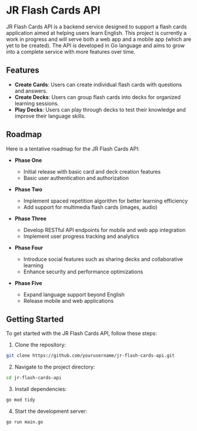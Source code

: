 # JR Flash Cards API

JR Flash Cards API is a backend service designed to support a flash cards application aimed at helping users learn English. This project is currently a work in progress and will serve both a web app and a mobile app (which are yet to be created). The API is developed in Go language and aims to grow into a complete service with more features over time.

## Features

- **Create Cards**: Users can create individual flash cards with questions and answers.
- **Create Decks**: Users can group flash cards into decks for organized learning sessions.
- **Play Decks**: Users can play through decks to test their knowledge and improve their language skills.

## Roadmap

Here is a tentative roadmap for the JR Flash Cards API:

- **Phase One**
  - Initial release with basic card and deck creation features
  - Basic user authentication and authorization

- **Phase Two**
  - Implement spaced repetition algorithm for better learning efficiency
  - Add support for multimedia flash cards (images, audio)

- **Phase Three**
  - Develop RESTful API endpoints for mobile and web app integration
  - Implement user progress tracking and analytics

- **Phase Four**
  - Introduce social features such as sharing decks and collaborative learning
  - Enhance security and performance optimizations

- **Phase Five**
  - Expand language support beyond English
  - Release mobile and web applications

## Getting Started

To get started with the JR Flash Cards API, follow these steps:

1. Clone the repository:
  ```sh
  git clone https://github.com/yourusername/jr-flash-cards-api.git
  ```
2. Navigate to the project directory:
  ```sh
  cd jr-flash-cards-api
  ```
3. Install dependencies:
  ```sh
  go mod tidy
  ```
4. Start the development server:
  ```sh
  go run main.go
  ```
